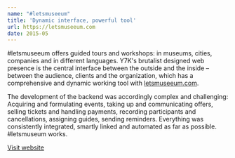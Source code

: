 ```yaml
---
name: "#letsmuseeum"
title: 'Dynamic interface, powerful tool'
url: https://letsmuseeum.com
date: 2015-05
---
```

\#letsmuseeum offers guided tours and workshops: in museums, cities, companies and in different languages. Y7K's brutalist designed web presence is the central interface between the outside and the inside – between the audience, clients and the organization, which has a comprehensive and dynamic working tool with [letsmuseeum.com](https://letsmuseeum.com). 

The development of the backend was accordingly complex and challenging: Acquiring and formulating events, taking up and communicating offers, selling tickets and handling payments, recording participants and cancellations, assigning guides, sending reminders. Everything was consistently integrated, smartly linked and automated as far as possible. #letsmuseum works.

[Visit website](https://letsmuseeum.com)
